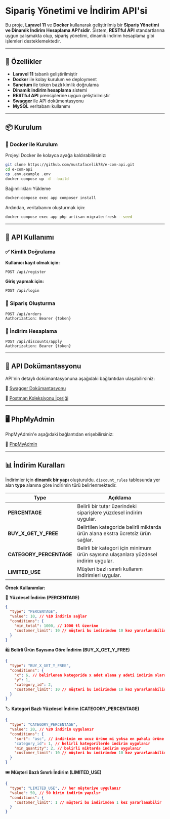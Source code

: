 # Sipariş Yönetimi ve İndirim API'si

Bu proje, **Laravel 11** ve **Docker** kullanarak geliştirilmiş bir **Sipariş Yönetimi ve Dinamik İndirim Hesaplama API'sidir**.
Sistem, **RESTful API** standartlarına uygun çalışmakta olup, sipariş yönetimi, dinamik indirim hesaplama gibi işlemleri desteklemektedir.

---

## 🚀 Özellikler

- **Laravel 11** tabanlı geliştirilmiştir
- **Docker** ile kolay kurulum ve deployment
- **Sanctum** ile token bazlı kimlik doğrulama
- **Dinamik indirim hesaplama** sistemi
- **RESTful API** prensiplerine uygun geliştirilmiştir
- **Swagger** ile API dokümentasyonu
- **MySQL** veritabanı kullanımı

---

## 📦 Kurulum

### 🐳 Docker ile Kurulum

Projeyi Docker ile kolayca ayağa kaldırabilirsiniz:

```bash
git clone https://github.com/mustafacelik78/e-com-api.git
cd e-com-api
cp .env.example .env
docker-compose up -d --build
```

Bağımlılıkları Yükleme

```bash
docker-compose exec app composer install
```

Ardından, veritabanını oluşturmak için:

```bash
docker-compose exec app php artisan migrate:fresh --seed
```

---

## 🔐 API Kullanımı

### ✅ Kimlik Doğrulama

**Kullanıcı kayıt olmak için:**
```http
POST /api/register
```

**Giriş yapmak için:**
```http
POST /api/login
```

### 🛒 Sipariş Oluşturma
```http
POST /api/orders
Authorization: Bearer {token}
```

### 🎯 İndirim Hesaplama
```http
POST /api/discounts/apply
Authorization: Bearer {token}
```

---

## 📖 API Dokümantasyonu

API'nin detaylı dokümantasyonuna aşağıdaki bağlantıdan ulaşabilirsiniz:

🔗 [Swagger Dokümantasyonu](http://localhost:8080/api/documentation)

🔗 [Postman Koleksiyonu İçeriği](http://localhost:8080/e_com_api_postman_collection.json)

---

## 🖥️ PhpMyAdmin

PhpMyAdmin'e aşağıdaki bağlantıdan erişebilirsiniz:

🔗 [PhpMyAdmin](http://localhost:8081/)

---

## 📊 İndirim Kuralları

İndirimler için **dinamik bir yapı** oluşturuldu. `discount_rules` tablosunda yer alan **type** alanına göre indirimin türü belirlenmektedir.

| Type | Açıklama |
|------|---------|
| **PERCENTAGE** | Belirli bir tutar üzerindeki siparişlere yüzdesel indirim uygular. |
| **BUY_X_GET_Y_FREE** | Belirtilen kategoride belirli miktarda ürün alana ekstra ücretsiz ürün sağlar. |
| **CATEGORY_PERCENTAGE** | Belirli bir kategori için minimum ürün sayısına ulaşanlara yüzdesel indirim uygular. |
| **LIMITED_USE** | Müşteri bazlı sınırlı kullanım indirimleri uygular. |

**Örnek Kullanımlar:**

📌 **Yüzdesel İndirim (PERCENTAGE)**
```json
{
  "type": "PERCENTAGE",
  "value": 10, // %10 indirim sağlar
  "conditions": {
    "min_total": 1000, // 1000 tl üzerine
    "customer_limit": 10 // müşteri bu indirimden 10 kez yararlanabilir
  }
}
```
🛍️ **Belirli Ürün Sayısına Göre İndirim (BUY_X_GET_Y_FREE)**
```json
{
  "type": "BUY_X_GET_Y_FREE",
  "conditions": {
    "x": 6, // belirlenen kategoride x adet alana y adeti indirim olarak uygulanır
    "y": 1,
    "category_id": 2,
    "customer_limit": 10 // müşteri bu indirimden 10 kez yararlanabilir
  }
}
```
🏷️ **Kategori Bazlı Yüzdesel İndirim (CATEGORY_PERCENTAGE)**
```json
{
  "type": "CATEGORY_PERCENTAGE",
  "value": 20, // %20 indirim uygulanır
  "conditions": {
    "sort": "asc", // indirimin en ucuz ürüne mi yoksa en pahalı ürüne mi yapılacağını belirler. asc: ucuz olana, desc: pahalı olana indirim uygular
    "category_id": 1, // belirli kategorilerde indirim uygulanır
    "min_quantity": 2, // belirli miktarda indirim uygulanır
    "customer_limit": 10 // müşteri bu indirimden 10 kez yararlanabilir
  }
}
```
🎟️ **Müşteri Bazlı Sınırlı İndirim (LIMITED_USE)**
```json
{
  "type": "LIMITED_USE", // her müşteriye uygulanır
  "value": 50, // 50 birim indirim yapılır
  "conditions": {
    "customer_limit": 1 // müşteri bu indirimden 1 kez yararlanabilir
  }
}
```
